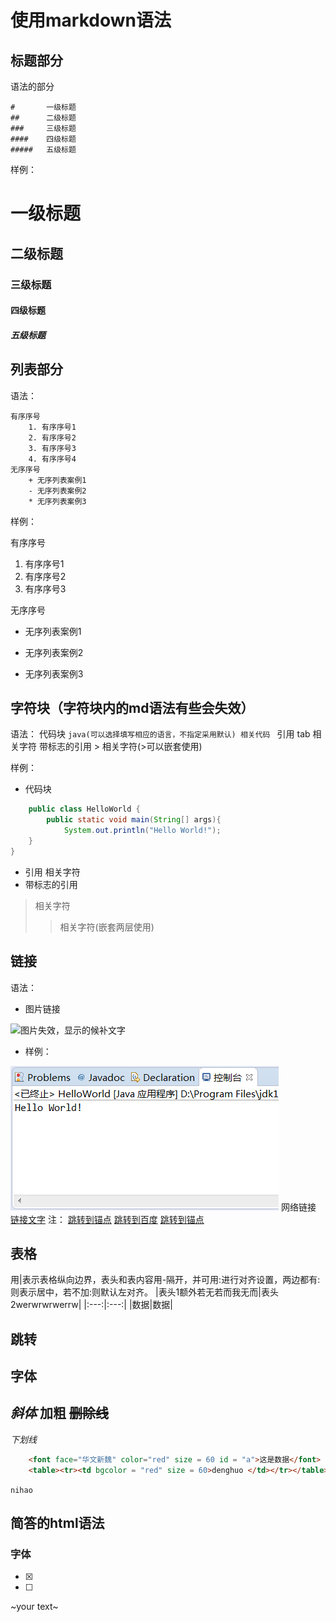 # 使用markdown语法

## 标题部分

语法的部分

    #       一级标题
    ##      二级标题
    ###     三级标题
    ####    四级标题
    #####   五级标题

样例：

#       一级标题
##      二级标题
###     三级标题
####    四级标题
#####   五级标题

## 列表部分

语法：

    有序序号
        1. 有序序号1
        2. 有序序号2
        3. 有序序号3
        4. 有序序号4
    无序序号
        + 无序列表案例1
        - 无序列表案例2
        * 无序列表案例3
样例：

有序序号
1. 有序序号1
2. 有序序号2
3. 有序序号3

无序序号
+ 无序列表案例1
- 无序列表案例2
* 无序列表案例3

## 字符块（字符块内的md语法有些会失效）

语法：
    代码块
        ```java(可以选择填写相应的语言，不指定采用默认)
            相关代码
        ```
    引用
        tab 相关字符
    带标志的引用
        > 相关字符(>可以嵌套使用)
        
样例：
+ 代码块
```Java
    public class HelloWorld {
        public static void main(String[] args){
            System.out.println("Hello World!");
    }
}
```
+ 引用
    相关字符
+ 带标志的引用
> 相关字符
>> 相关字符(嵌套两层使用)
## 链接

语法：

+ 图片链接

![图片失效，显示的候补文字](图片的地址，也可以是网络地址)

+ 样例：



![图片失效，显示的候补文字](./.img/MarkdownUse-1-hello_world.png)
    网络链接
        [链接文字](点击文字跳转的地址，可以是锚点)
        注：
            [跳转到锚点](#a)
            [跳转到百度](www.baidu.com)
[跳转到锚点](#a)
## 表格
用|表示表格纵向边界，表头和表内容用-隔开，并可用:进行对齐设置，两边都有:则表示居中，若不加:则默认左对齐。
|表头1额外若无若而我无而|表头2werwrwrwerrw|
|:---:|:---:|
|数据|数据|
## 跳转

## 字体
*斜体*
**加粗**
~~删除线~~
---
_下划线_
```html
    <font face="华文新魏" color="red" size = 60 id = "a">这是数据</font>
    <table><tr><td bgcolor = "red" size = 60>denghuo </td></tr></table>
```

`nihao `
## 简答的html语法
### 字体

- [x]  
- [ ] 

~your text~